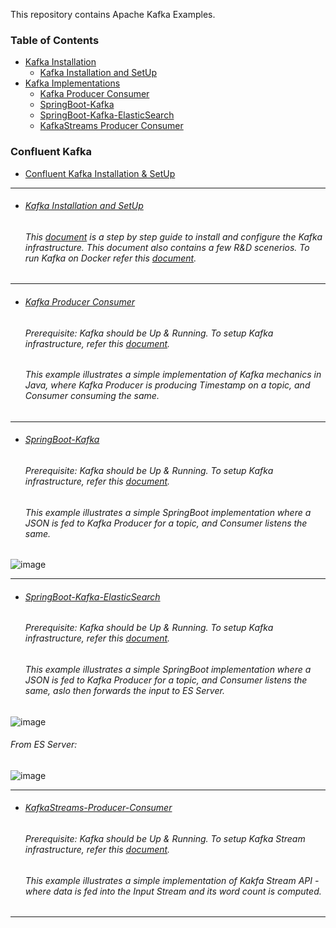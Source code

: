 This repository contains Apache Kafka Examples.


### Table of Contents
- <a href='#kafka-installation'>Kafka Installation</a>
  - <a href='#kafka-installation-and-setup'>Kafka Installation and SetUp</a>
- <a href='#kafka-implementations'>Kafka Implementations</a> 
  - <a href='#kafka-producer-consumer'>Kafka Producer Consumer</a> 
  - <a href='#springboot-kafka'>SpringBoot-Kafka</a> 
  - <a href='#springboot-kafka-elasticsearch'>SpringBoot-Kafka-ElasticSearch</a> 
  - <a href='#KafkaStreams-producer-consumer'>KafkaStreams Producer Consumer</a>
### Confluent Kafka
- [Confluent Kafka Installation & SetUp](https://github.com/rahulvaish/Apache-Kafka/blob/confluentKafka/%5B01%5D%20SetUpConfluentKafka.MD)



<hr>

- ###### [Kafka Installation and SetUp](https://github.com/rahulvaish/Apache-Kafka/blob/KafkaEnvironment/InstallingKafkaOnUbuntu.MD) 
   ###### This [document](https://github.com/rahulvaish/Apache-Kafka/blob/KafkaEnvironment/InstallingKafkaOnUbuntu.MD) is a step by step guide to install and configure the Kafka infrastructure. This document also contains a few R&D scenerios. To run Kafka on Docker refer this [document](https://github.com/rahulvaish/Apache-Kafka/blob/KafkaEnvironment/KafkaOnDocker.MD).
   
<hr>
 
- ###### [Kafka Producer Consumer](https://github.com/rahulvaish/Apache-Kafka/tree/KafkaProducerConsumer) 
   ###### Prerequisite: Kafka should be Up & Running. To setup Kafka infrastructure, refer this [document](https://github.com/rahulvaish/Apache-Kafka/blob/KafkaEnvironment/InstallingKafkaOnUbuntu.MD).
   ###### This example illustrates a simple implementation of Kafka mechanics in Java, where Kafka Producer is producing Timestamp on a topic, and Consumer consuming the same.

<hr>

- ###### [SpringBoot-Kafka](https://github.com/rahulvaish/Apache-Kafka/tree/SpringBootKafka) 
   ###### Prerequisite: Kafka should be Up & Running. To setup Kafka infrastructure, refer this [document](https://github.com/rahulvaish/Apache-Kafka/blob/KafkaEnvironment/InstallingKafkaOnUbuntu.MD).
   ###### This example illustrates a simple SpringBoot implementation where a JSON is fed to Kafka Producer for a topic, and Consumer listens the same.
![image](https://user-images.githubusercontent.com/689226/67137118-c7342e00-f24d-11e9-890e-faf1505e40f0.png)

<hr>

- ###### [SpringBoot-Kafka-ElasticSearch](https://github.com/rahulvaish/Apache-Kafka/tree/SpringBootKafkaES)
   ###### Prerequisite: Kafka should be Up & Running. To setup Kafka infrastructure, refer this [document](https://github.com/rahulvaish/Apache-Kafka/blob/KafkaEnvironment/InstallingKafkaOnUbuntu.MD).
   ###### This example illustrates a simple SpringBoot implementation where a JSON is fed to Kafka Producer for a topic, and Consumer listens the same, aslo then forwards the input to ES Server.
![image](https://user-images.githubusercontent.com/689226/67137229-6f96c200-f24f-11e9-8fcf-a01308877503.png)
   ###### From ES Server:
![image](https://user-images.githubusercontent.com/689226/67137241-8c32fa00-f24f-11e9-939b-db930a7d5af7.png)


<hr>

- ###### [KafkaStreams-Producer-Consumer](https://github.com/rahulvaish/Apache-Kafka/tree/KafkaStreamProducerConsumer) 
   ###### Prerequisite: Kafka should be Up & Running. To setup Kafka Stream infrastructure, refer this [document](https://github.com/rahulvaish/Apache-Kafka/blob/KafkaEnvironment/KafkaStreamsSetUp.MD).
   ###### This example illustrates a simple implementation of Kakfa Stream API -  where data is fed into the Input Stream and its word count is computed. 
   
<hr>


